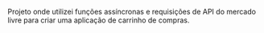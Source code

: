  Projeto onde utilizei funções assíncronas e requisições de API do mercado livre para criar uma aplicação de carrinho de compras.


